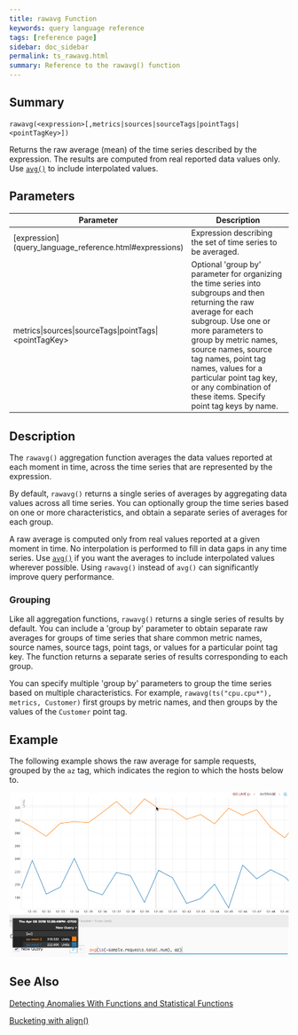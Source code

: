 ```yaml
---
title: rawavg Function
keywords: query language reference
tags: [reference page]
sidebar: doc_sidebar
permalink: ts_rawavg.html
summary: Reference to the rawavg() function
---
```

## Summary
```
rawavg(<expression>[,metrics|sources|sourceTags|pointTags|<pointTagKey>])
```
Returns the raw average (mean) of the time series described by the expression. 
The results are computed from real reported data values only.
Use [`avg()`](ts_avg.html) to include interpolated values.

## Parameters
<table>
<tbody>
<thead>
<tr><th width="30%">Parameter</th><th width="70%">Description</th></tr>
</thead>
<tr>
<td markdown="span"> [expression](query_language_reference.html#expressions)</td>
<td>Expression describing the set of time series to be averaged. </td></tr>
<tr>
<td>metrics&vert;sources&vert;sourceTags&vert;pointTags&vert;&lt;pointTagKey&gt;</td>
<td>Optional 'group by' parameter for organizing the time series into subgroups and then returning the raw average for each subgroup.
Use one or more parameters to group by metric names, source names, source tag names, point tag names, values for a particular point tag key, or any combination of these items. Specify point tag keys by name.</td>
</tr>
</tbody>
</table>

## Description

The `rawavg()` aggregation function averages the data values reported at each moment in time, across the time series that are represented by the expression. 

By default, `rawavg()` returns a single series of averages by aggregating data values across all time series. You can optionally group the time series based on one or more characteristics, and obtain a separate series of averages for each group.

A raw average is computed only from real values reported at a given moment in time. 
No interpolation is performed to fill in data gaps in any time series.
Use [`avg()`](ts_avg.html) if you want the averages to include interpolated values wherever possible. Using `rawavg()` instead of `avg()` can significantly improve query performance. 

### Grouping

Like all aggregation functions, `rawavg()` returns a single series of results by default. You can include a 'group by' parameter to obtain separate raw averages for groups of time series that share common metric names, source names, source tags, point tags, or values for a particular point tag key. 
The function returns a separate series of results corresponding to each group.

You can specify multiple 'group by' parameters to group the time series based on multiple characteristics. For example, `rawavg(ts("cpu.cpu*"), metrics, Customer)` first groups by metric names, and then groups by the values of the `Customer` point tag.

## Example

The following example shows the raw average for sample requests, grouped by the `az` tag, which indicates the region to which the hosts below to.

![raw average](images/ts_rawavg.png)

## See Also
[Detecting Anomalies With Functions and Statistical Functions](query_language_statistical_functions_anomalies.html#mean-and-median)

[Bucketing with align()](query_language_align_function.html)
